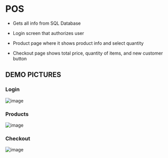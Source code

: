 # POS
* Gets all info from SQL Database

* Login screen that authorizes user

* Product page where it shows product info and select quantity

* Checkout page shows total price, quantity of items, and new customer button

## DEMO PICTURES ##

### Login ###
![image](https://user-images.githubusercontent.com/106691785/184558644-73ea9e97-e4cd-4db4-b361-8e50bfc6201c.png)

### Products ###
![image](https://user-images.githubusercontent.com/106691785/184558636-f336d530-f157-4ee4-8543-e99ee9416de7.png)

### Checkout ###
![image](https://user-images.githubusercontent.com/106691785/184558649-c34be4ac-2f7c-4689-a179-27a97ebf9526.png)

